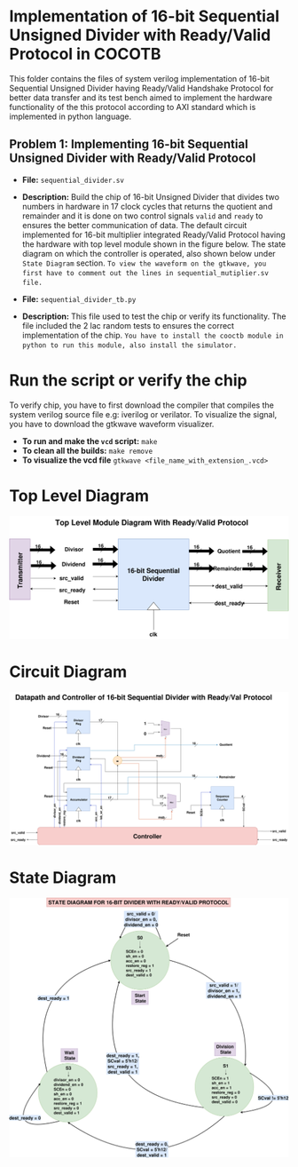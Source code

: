# Implementation of 16-bit Sequential Unsigned Divider with Ready/Valid Protocol in COCOTB

This folder contains the files of system verilog implementation of 16-bit Sequential Unsigned Divider having Ready/Valid Handshake Protocol for better data transfer and its test bench aimed to implement the hardware functionality of the this protocol according to AXI standard which is implemented in python language.

## Problem 1: Implementing 16-bit Sequential Unsigned Divider with Ready/Valid Protocol

- **File:** `sequential_divider.sv`
- **Description:** Build the chip of 16-bit Unsigned Divider that divides two numbers in hardware in 17 clock cycles that returns the quotient and remainder and it is done on two control signals `valid` and `ready` to ensures the better communication of data. The default circuit implemented for 16-bit multiplier integrated Ready/Valid Protocol having the hardware with top level module shown in the figure below. The state diagram on which the controller is operated, also shown below under `State Diagram` section. `To view the waveform on the gtkwave, you first have to comment out the lines in sequential_mutiplier.sv file.`

- **File:** `sequential_divider_tb.py`
- **Description:** This file used to test the chip or verify its functionality. The file included the 2 lac random tests to ensures the correct implementation of the chip. `You have to install the cooctb module in python to run this module, also install the simulator.` 

# Run the script or verify the chip
To verify chip, you have to first download the compiler that compiles the system verilog source file e.g: iverilog or verilator. To visualize the signal, you have to download the gtkwave waveform visualizer.
- **To run and make the `vcd` script:** `make`
- **To clean all the builds:** `make remove`
- **To visualize the vcd file** `gtkwave <file_name_with_extension_.vcd>`

# Top Level Diagram
![Top Level of Multiplier](docs/top_module.drawio.svg)

# Circuit Diagram
![Circuit Diagram of Datapath and controller](docs/datapath.drawio.svg)

# State Diagram
![State Diagram](docs/state_diagram.drawio.svg)

